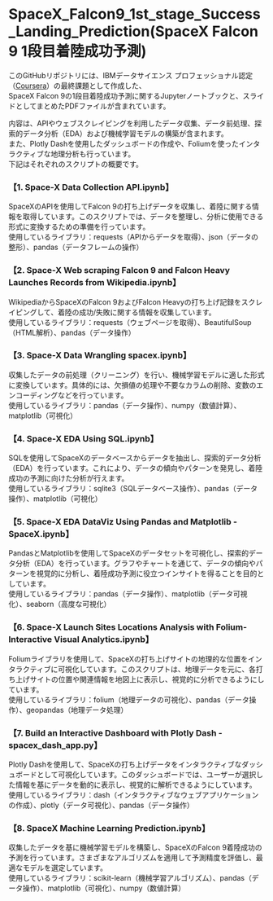 # SpaceX_Falcon9_1st_stage_Success_Landing_Prediction\(SpaceX Falcon 9 1段目着陸成功予測)

このGitHubリポジトリには、IBMデータサイエンス プロフェッショナル認定（[Coursera](https://www.coursera.org/professional-certificates/ibm-data-science)）の最終課題として作成した、\
SpaceX Falcon 9の1段目着陸成功予測に関するJupyterノートブックと、スライドとしてまとめたPDFファイルが含まれています。

内容は、APIやウェブスクレイピングを利用したデータ収集、データ前処理、探索的データ分析（EDA）および機械学習モデルの構築が含まれます。\
また、Plotly Dashを使用したダッシュボードの作成や、Foliumを使ったインタラクティブな地理分析も行っています。\
下記はそれぞれのスクリプトの概要です。

### 【1. Space-X Data Collection API.ipynb】

SpaceXのAPIを使用してFalcon 9の打ち上げデータを収集し、着陸に関する情報を取得しています。このスクリプトでは、データを整理し、分析に使用できる形式に変換するための準備を行っています。\
使用しているライブラリ：requests（APIからデータを取得）、json（データの整形）、pandas（データフレームの操作）

### 【2. Space-X Web scraping Falcon 9 and Falcon Heavy Launches Records from Wikipedia.ipynb】

WikipediaからSpaceXのFalcon 9およびFalcon Heavyの打ち上げ記録をスクレイピングして、着陸の成功/失敗に関する情報を収集しています。\
使用しているライブラリ：requests（ウェブページを取得）、BeautifulSoup（HTML解析）、pandas（データ操作）

### 【3. Space-X Data Wrangling spacex.ipynb】

収集したデータの前処理（クリーニング）を行い、機械学習モデルに適した形式に変換しています。具体的には、欠損値の処理や不要なカラムの削除、変数のエンコーディングなどを行っています。\
使用しているライブラリ：pandas（データ操作）、numpy（数値計算）、matplotlib（可視化）

### 【4. Space-X EDA Using SQL.ipynb】

SQLを使用してSpaceXのデータベースからデータを抽出し、探索的データ分析（EDA）を行っています。これにより、データの傾向やパターンを発見し、着陸成功の予測に向けた分析が行えます。\
使用しているライブラリ：sqlite3（SQLデータベース操作）、pandas（データ操作）、matplotlib（可視化）

### 【5. Space-X EDA DataViz Using Pandas and Matplotlib - SpaceX.ipynb】

PandasとMatplotlibを使用してSpaceXのデータセットを可視化し、探索的データ分析（EDA）を行っています。グラフやチャートを通じて、データの傾向やパターンを視覚的に分析し、着陸成功予測に役立つインサイトを得ることを目的としています。\
使用しているライブラリ：pandas（データ操作）、matplotlib（データ可視化）、seaborn（高度な可視化）

### 【6. Space-X Launch Sites Locations Analysis with Folium-Interactive Visual Analytics.ipynb】

Foliumライブラリを使用して、SpaceXの打ち上げサイトの地理的な位置をインタラクティブに可視化しています。このスクリプトは、地理データを元に、各打ち上げサイトの位置や関連情報を地図上に表示し、視覚的に分析できるようにしています。\
使用しているライブラリ：folium（地理データの可視化）、pandas（データ操作）、geopandas（地理データ処理）

### 【7. Build an Interactive Dashboard with Plotly Dash - spacex_dash_app.py】

Plotly Dashを使用して、SpaceXの打ち上げデータをインタラクティブなダッシュボードとして可視化しています。このダッシュボードでは、ユーザーが選択した情報を基にデータを動的に表示し、視覚的に解析できるようにしています。\
使用しているライブラリ：dash（インタラクティブなウェブアプリケーションの作成）、plotly（データ可視化）、pandas（データ操作）

### 【8. SpaceX Machine Learning Prediction.ipynb】

収集したデータを基に機械学習モデルを構築し、SpaceXのFalcon 9着陸成功の予測を行っています。さまざまなアルゴリズムを適用して予測精度を評価し、最適なモデルを選定しています。\
使用しているライブラリ：scikit-learn（機械学習アルゴリズム）、pandas（データ操作）、matplotlib（可視化）、numpy（数値計算）
